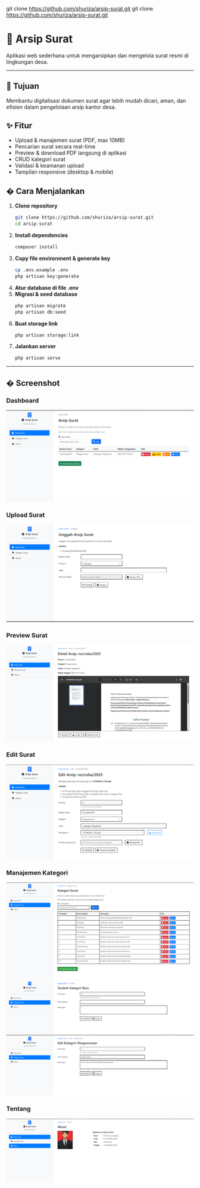git clone https://github.com/shuriza/arsip-surat.git
git clone https://github.com/shuriza/arsip-surat.git

# 📄 Arsip Surat

Aplikasi web sederhana untuk mengarsipkan dan mengelola surat resmi di lingkungan desa.

---

## 🎯 Tujuan

Membantu digitalisasi dokumen surat agar lebih mudah dicari, aman, dan efisien dalam pengelolaan arsip kantor desa.

## ✨ Fitur

- Upload & manajemen surat (PDF, max 10MB)
- Pencarian surat secara real-time
- Preview & download PDF langsung di aplikasi
- CRUD kategori surat
- Validasi & keamanan upload
- Tampilan responsive (desktop & mobile)

## � Cara Menjalankan

1. **Clone repository**
	```bash
	git clone https://github.com/shuriza/arsip-surat.git
	cd arsip-surat
	```
2. **Install dependencies**
	```bash
	composer install
	```
3. **Copy file environment & generate key**
	```bash
	cp .env.example .env
	php artisan key:generate
	```
4. **Atur database di file .env**
5. **Migrasi & seed database**
	```bash
	php artisan migrate
	php artisan db:seed
	```
6. **Buat storage link**
	```bash
	php artisan storage:link
	```
7. **Jalankan server**
	```bash
	php artisan serve
	```

---

## �️ Screenshot

### Dashboard
![Dashboard](public/images/image.png)

### Upload Surat
![Upload](public/images/unggah.png)

### Preview Surat
![Preview](public/images/lihat.png)

### Edit Surat
![Edit](public/images/edit.png)

### Manajemen Kategori
![Kategori](public/images/kategori.png)
![Tambah Kategori](public/images/tambahkategori.png)
![Edit Kategori](public/images/editkategori.png)

### Tentang
![About](public/images/about.png)
